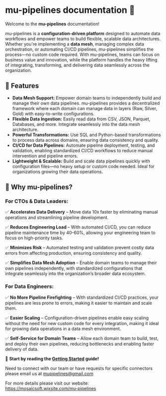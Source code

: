 # mu-pipelines documentation 🚀

Welcome to the **mu-pipelines** documentation!  

mu-pipelines is a **configuration-driven platform** designed to automate data workflows and empower teams to build flexible, scalable data architectures. Whether you're implementing a **data mesh**, managing complex data orchestration, or automating CI/CD pipelines, mu-pipelines simplifies the process—no custom code required. With mu-pipelines, teams can focus on business value and innovation, while the platform handles the heavy lifting of integrating, transforming, and delivering data seamlessly across the organization.

## 🌟 Features

- **Data Mesh Support:** Empower domain teams to independently build and manage their own data pipelines. mu-pipelines provides a decentralized framework where each domain can manage data in layers (Raw, Silver, Gold) with easy-to-write configurations.
- **Flexible Data Ingestion:** Easily read data from CSV, JSON, Parquet, Databases, and more. Integrate seamlessly into the data mesh architecture.
- **Powerful Transformations:** Use SQL and Python-based transformations to process data across domains, ensuring data consistency and quality.
- **CI/CD for Data Pipelines:** Automate pipeline deployment, testing, and validation, enabling standardized CI/CD workflows to reduce manual intervention and pipeline errors.
- **Lightweight & Scalable:** Build and scale data pipelines quickly with configuration files—no heavy setup or custom code needed. Ideal for organizations growing their data operations.

## 🚀 Why mu-pipelines? 

### For CTOs & Data Leaders:

✅ **Accelerates Data Delivery** – Move data 10x faster by eliminating manual operations and streamlining pipeline development.

✅ **Reduces Engineering Load** – With automated CI/CD, you can reduce pipeline maintenance time by 40-60%, allowing your engineering team to focus on high-priority tasks.

✅ **Minimizes Risk** – Automated testing and validation prevent costly data errors from affecting production, ensuring consistency and quality.

✅ **Simplifies Data Mesh Adoption** – Enable domain teams to manage their own pipelines independently, with standardized configurations that integrate seamlessly into the organization’s broader data ecosystem.

### For Data Engineers:

✅ **No More Pipeline Firefighting** – With standardized CI/CD practices, your pipelines are less prone to errors, making it easier to maintain and scale them.

✅ **Easier Scaling** – Configuration-driven pipelines enable easy scaling without the need for new custom code for every integration, making it ideal for growing data operations in a data mesh environment.

✅ **Self-Service for Domain Teams** – Allow each domain team to build, test, and deploy their own pipelines, reducing bottlenecks and enabling faster delivery of data.


📖 **Start by reading the [Getting Started](getting-started.md) guide!**

Need to connect with our team or have requests for specific connectors please email us at mupipelines@gmail.com

For more details please visit our website: https://mosaicsoft.wixsite.com/mu-pipelines